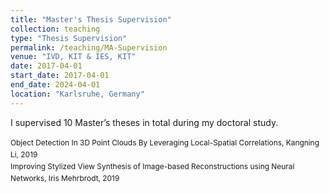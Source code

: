 ```yaml
---
title: "Master's Thesis Supervision"
collection: teaching
type: "Thesis Supervision"
permalink: /teaching/MA-Supervision
venue: "IVD, KIT & IES, KIT"
date: 2017-04-01
start_date: 2017-04-01
end_date: 2024-04-01
location: "Karlsruhe, Germany"
---
```


I supervised 10 Master’s theses in total during my doctoral study.

<ul style="list-style: none; padding-left: 0; font-size: 0.85em; line-height: 1.6;">
    <li>Object Detection In 3D Point Clouds By Leveraging Local-Spatial Correlations, Kangning Li, 2019</li>
    <li>Improving Stylized View Synthesis of Image-based Reconstructions using Neural Networks, Iris Mehrbrodt, 2019</li>
</ul>